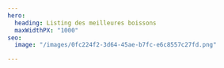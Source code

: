 ```yaml
---
hero:
  heading: Listing des meilleures boissons
  maxWidthPX: "1000"
seo:
  image: "/images/0fc224f2-3d64-45ae-b7fc-e6c8557c27fd.png"

---
```

